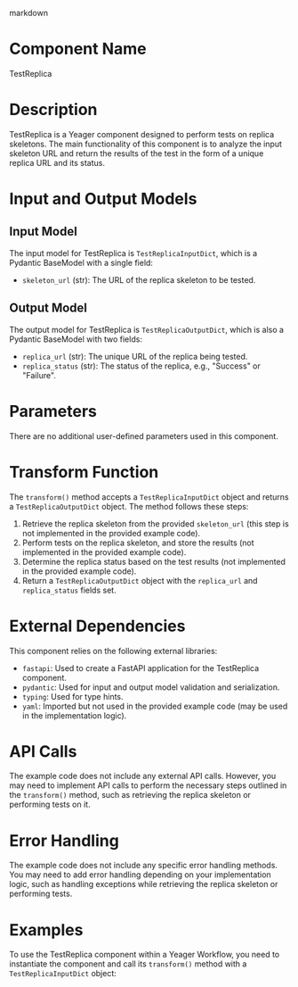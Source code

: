 markdown
# Component Name
TestReplica

# Description
TestReplica is a Yeager component designed to perform tests on replica skeletons. The main functionality of this component is to analyze the input skeleton URL and return the results of the test in the form of a unique replica URL and its status.

# Input and Output Models
## Input Model
The input model for TestReplica is `TestReplicaInputDict`, which is a Pydantic BaseModel with a single field:
- `skeleton_url` (str): The URL of the replica skeleton to be tested.

## Output Model
The output model for TestReplica is `TestReplicaOutputDict`, which is also a Pydantic BaseModel with two fields:
- `replica_url` (str): The unique URL of the replica being tested.
- `replica_status` (str): The status of the replica, e.g., "Success" or "Failure".

# Parameters
There are no additional user-defined parameters used in this component.

# Transform Function
The `transform()` method accepts a `TestReplicaInputDict` object and returns a `TestReplicaOutputDict` object. The method follows these steps:

1. Retrieve the replica skeleton from the provided `skeleton_url` (this step is not implemented in the provided example code).
2. Perform tests on the replica skeleton, and store the results (not implemented in the provided example code).
3. Determine the replica status based on the test results (not implemented in the provided example code).
4. Return a `TestReplicaOutputDict` object with the `replica_url` and `replica_status` fields set.

# External Dependencies
This component relies on the following external libraries:
- `fastapi`: Used to create a FastAPI application for the TestReplica component.
- `pydantic`: Used for input and output model validation and serialization.
- `typing`: Used for type hints.
- `yaml`: Imported but not used in the provided example code (may be used in the implementation logic).

# API Calls
The example code does not include any external API calls. However, you may need to implement API calls to perform the necessary steps outlined in the `transform()` method, such as retrieving the replica skeleton or performing tests on it.

# Error Handling
The example code does not include any specific error handling methods. You may need to add error handling depending on your implementation logic, such as handling exceptions while retrieving the replica skeleton or performing tests.

# Examples
To use the TestReplica component within a Yeager Workflow, you need to instantiate the component and call its `transform()` method with a `TestReplicaInputDict` object:

